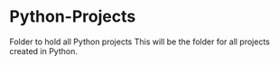 # Python-Projects
Folder to hold all Python projects
This will be the folder for all projects created in Python. 
